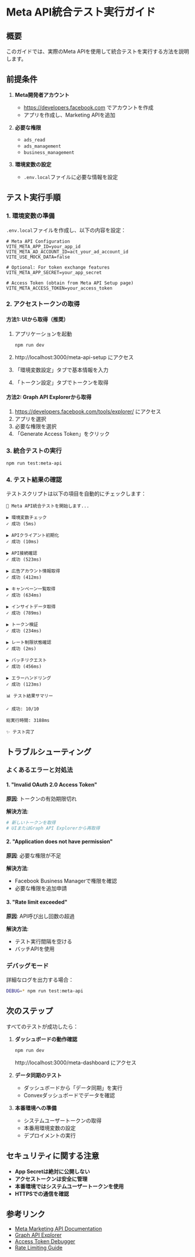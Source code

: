 # Meta API統合テスト実行ガイド

## 概要

このガイドでは、実際のMeta APIを使用して統合テストを実行する方法を説明します。

## 前提条件

1. **Meta開発者アカウント**
   - https://developers.facebook.com でアカウントを作成
   - アプリを作成し、Marketing APIを追加

2. **必要な権限**
   - `ads_read`
   - `ads_management`
   - `business_management`

3. **環境変数の設定**
   - `.env.local`ファイルに必要な情報を設定

## テスト実行手順

### 1. 環境変数の準備

`.env.local`ファイルを作成し、以下の内容を設定：

```env
# Meta API Configuration
VITE_META_APP_ID=your_app_id
VITE_META_AD_ACCOUNT_ID=act_your_ad_account_id
VITE_USE_MOCK_DATA=false

# Optional: For token exchange features
VITE_META_APP_SECRET=your_app_secret

# Access Token (obtain from Meta API Setup page)
VITE_META_ACCESS_TOKEN=your_access_token
```

### 2. アクセストークンの取得

#### 方法1: UIから取得（推奨）

1. アプリケーションを起動
   ```bash
   npm run dev
   ```

2. http://localhost:3000/meta-api-setup にアクセス

3. 「環境変数設定」タブで基本情報を入力

4. 「トークン設定」タブでトークンを取得

#### 方法2: Graph API Explorerから取得

1. https://developers.facebook.com/tools/explorer/ にアクセス
2. アプリを選択
3. 必要な権限を選択
4. 「Generate Access Token」をクリック

### 3. 統合テストの実行

```bash
npm run test:meta-api
```

### 4. テスト結果の確認

テストスクリプトは以下の項目を自動的にチェックします：

```
🚀 Meta API統合テストを開始します...

▶ 環境変数チェック
✓ 成功 (5ms)

▶ APIクライアント初期化
✓ 成功 (10ms)

▶ API接続確認
✓ 成功 (523ms)

▶ 広告アカウント情報取得
✓ 成功 (412ms)

▶ キャンペーン一覧取得
✓ 成功 (634ms)

▶ インサイトデータ取得
✓ 成功 (789ms)

▶ トークン検証
✓ 成功 (234ms)

▶ レート制限状態確認
✓ 成功 (2ms)

▶ バッチリクエスト
✓ 成功 (456ms)

▶ エラーハンドリング
✓ 成功 (123ms)

📊 テスト結果サマリー

✓ 成功: 10/10

総実行時間: 3188ms

✨ テスト完了
```

## トラブルシューティング

### よくあるエラーと対処法

#### 1. "Invalid OAuth 2.0 Access Token"

**原因**: トークンの有効期限切れ

**解決方法**:
```bash
# 新しいトークンを取得
# UIまたはGraph API Explorerから再取得
```

#### 2. "Application does not have permission"

**原因**: 必要な権限が不足

**解決方法**:
- Facebook Business Managerで権限を確認
- 必要な権限を追加申請

#### 3. "Rate limit exceeded"

**原因**: API呼び出し回数の超過

**解決方法**:
- テスト実行間隔を空ける
- バッチAPIを使用

### デバッグモード

詳細なログを出力する場合：

```bash
DEBUG=* npm run test:meta-api
```

## 次のステップ

すべてのテストが成功したら：

1. **ダッシュボードの動作確認**
   ```bash
   npm run dev
   ```
   http://localhost:3000/meta-dashboard にアクセス

2. **データ同期のテスト**
   - ダッシュボードから「データ同期」を実行
   - Convexダッシュボードでデータを確認

3. **本番環境への準備**
   - システムユーザートークンの取得
   - 本番用環境変数の設定
   - デプロイメントの実行

## セキュリティに関する注意

- **App Secretは絶対に公開しない**
- **アクセストークンは安全に管理**
- **本番環境ではシステムユーザートークンを使用**
- **HTTPSでの通信を確認**

## 参考リンク

- [Meta Marketing API Documentation](https://developers.facebook.com/docs/marketing-api/)
- [Graph API Explorer](https://developers.facebook.com/tools/explorer/)
- [Access Token Debugger](https://developers.facebook.com/tools/debug/accesstoken/)
- [Rate Limiting Guide](https://developers.facebook.com/docs/graph-api/overview/rate-limiting)